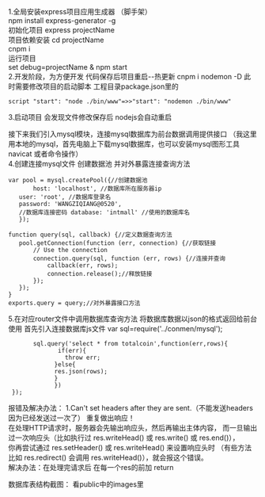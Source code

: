 
1.全局安装express项目应用生成器 （脚手架）    
npm install express-generator -g    
初始化项目 express projectName     
项目依赖安装 cd projectName    
cnpm i    
运行项目    
set debug=projectName & npm start                                                                                      
2.开发阶段，为方便开发 代码保存后项目重启--热更新 cnpm i nodemon -D 此时需要修改项目的启动脚本 工程目录package.json里的      
```
script "start": "node ./bin/www"=>>"start": "nodemon ./bin/www"
```
3.启动项目 会发现文件修改保存后 nodejs会自动重启

接下来我们引入mysql模块，连接mysql数据库为前台数据调用提供接口 （我这里用本地的mysql，首先电脑上下载mysql数据库，也可以安装mysql图形工具navicat 或者命令操作）       
4.创建连接mysql文件 创建数据池 并对外暴露连接查询方法 
 ```var mysql = require('mysql');     
 var pool = mysql.createPool({//创建数据池     
        host: 'localhost', //数据库所在服务器ip     
	user: 'root', //数据库登录名       
	password: 'WANGZIQIANG@0520',       
	//数据库连接密码 database: 'intmall' //使用的数据库名     
	});

function query(sql, callback) {//定义数据查询方法
    pool.getConnection(function (err, connection) {//获取链接
        // Use the connection
        connection.query(sql, function (err, rows) {//连接并查询
            callback(err, rows);
            connection.release();//释放链接
        });
    });
}
exports.query = query;//对外暴露接口方法
```
5.在对应router文件中调用数据库查询方法 将数据库数据以json的格式返回给前台使用 首先引入连接数据库js文件 var sql=require('../conmen/mysql');

```router.get('/api', function(req, res, next) {      
       sql.query('select * from totalcoin',function(err,rows){    
	          if(err){       
	            throw err;      
	         }else{     
	         res.json(rows);       
	         } 
			 })      
 });
```
报错及解决办法： 1.Can't set headers after they are sent.（不能发送headers因为已经发送过一次了） 重复做出响应！    
在处理HTTP请求时，服务器会先输出响应头，然后再输出主体内容， 而一旦输出过一次响应头（比如执行过 res.writeHead() 或 res.write() 或 res.end()），     
你再尝试通过 res.setHeader() 或 res.writeHead() 来设置响应头时 （有些方法比如 res.redirect() 会调用 res.writeHead()），就会报这个错误。       
解决办法：在处理完请求后 在每一个res的前加 return

数据库表结构截图： 看public中的images里
